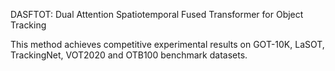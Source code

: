 DASFTOT: Dual Attention Spatiotemporal Fused Transformer for Object Tracking

This method achieves competitive experimental results on GOT-10K, LaSOT, TrackingNet, VOT2020 and OTB100 benchmark datasets.
